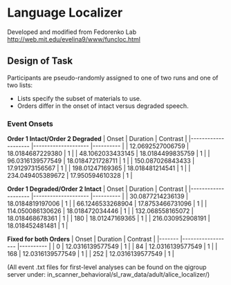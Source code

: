 # Language Localizer
Developed and modified from Fedorenko Lab <http://web.mit.edu/evelina9/www/funcloc.html>

## Design of Task
Participants are pseudo-randomly assigned to one of two runs and one of two lists:
- Lists specify the subset of materials to use. 
- Orders differ in the onset of intact versus degraded speech.

### Event Onsets
**Order 1 Intact/Order 2 Degraded**
| Onset              	| Duration           	| Contrast 	|
|--------------------	|--------------------	|----------	|
|  12.0692527006759  	|  18.0184687229380  	| 1        	|
|  48.1062033433145  	|  18.0184499835759  	| 1        	|
|  96.0316139577549  	|  18.0184721728711  	| 1        	|
|  150.087026843433  	|  17.912973156567   	| 1        	|
|  198.01247169365   	|  18.018481214541   	| 1        	|
|  234.049405389672  	|  17.950594610328   	| 1        	|

**Order 1 Degraded/Order 2 Intact**
| Onset              	| Duration           	| Contrast 	|
|--------------------	|--------------------	|----------	|
|  30.0877214236139  	|  18.0184819197006  	| 1        	|
|  66.1246533268904  	|  17.8753466731096  	| 1        	|
|  114.050086130626  	|  18.018472034446   	| 1        	|
|  132.068558165072  	|  18.018468678361   	| 1        	|
|  180               	|  18.01247169365    	| 1        	|
|  216.030952908191  	|  18.018452481481   	| 1        	|

**Fixed for both Orders**
| Onset 	| Duration         	| Contrast 	|
|-------	|------------------	|----------	|
|  0    	| 12.0316139577549 	| 1        	|
|  84   	| 12.0316139577549 	| 1        	|
|  168  	| 12.0316139577549 	| 1        	|
|  252  	| 12.0316139577549 	| 1        	|

(All event .txt files for first-level analyses can be found on the qigroup server under: in_scanner_behavioral/sl_raw_data/adult/alice_localizer/)

